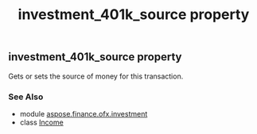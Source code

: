 ﻿---
title: investment_401k_source property
second_title: Aspose.Finance for Python via .NET API References
description: 
type: docs
weight: 50
url: /python-net/aspose.finance.ofx.investment/income/investment_401k_source/
is_root: false
---

## investment_401k_source property


Gets or sets the source of money for this transaction.

### See Also
* module [aspose.finance.ofx.investment](../../)
* class [Income](/finance/python-net/aspose.finance.ofx.investment/income)
